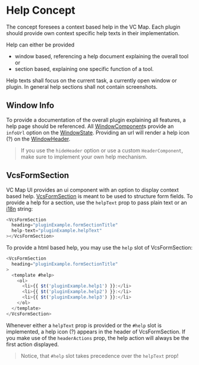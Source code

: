 # Help Concept

The concept foresees a context based help in the VC Map.
Each plugin should provide own context specific help texts in their implementation.

Help can either be provided

- window based, referencing a help document explaining the overall tool or
- section based, explaining one specific function of a tool.

Help texts shall focus on the current task, a currently open window or plugin.
In general help sections shall not contain screenshots.

## Window Info

To provide a documentation of the overall plugin explaining all features, a help page should be referenced.
All [WindowComponent](./WINDOWS.md#windowcomponent)s provide an `infoUrl` option on the [WindowState](./WINDOWS.md#windowstate).
Providing an url will render a help icon (?) on the [WindowHeader](./WINDOWS.md#header).

> If you use the `hideHeader` option or use a custom `HeaderComponent`, make sure to implement your own help mechanism.

## VcsFormSection

VC Map UI provides an ui component with an option to display context based help.
[VcsFormSection](../src/components/section/VcsFormSection.vue) is meant to be used to structure form fields.
To provide a help for a section, use the `helpText` prop to pass plain text or an [i18n](INTERNATIONALIZATION.md) string:

```js
<VcsFormSection
  heading="pluginExample.formSectionTitle"
  help-text="pluginExample.helpText"
></VcsFormSection>
```

To provide a html based help, you may use the `help` slot of VcsFormSection:

```js
<VcsFormSection
  heading="pluginExample.formSectionTitle"
>
  <template #help>
    <ol>
      <li>{{ $t('pluginExample.help1') }}:</li>
      <li>{{ $t('pluginExample.help2') }}:</li>
      <li>{{ $t('pluginExample.help3') }}:</li>
    </ol>
  </template>
</VcsFormSection>
```

Whenever either a `helpText` prop is provided or the `#help` slot is implemented, a help icon (?) appears in the header of VcsFormSection.
If you make use of the `headerActions` prop, the help action will always be the first action displayed.

> Notice, that `#help` slot takes precedence over the `helpText` prop!
